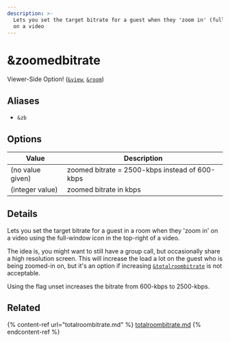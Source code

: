 ```yaml
---
description: >-
  Lets you set the target bitrate for a guest when they 'zoom in' (fullscreen)
  on a video
---
```


# \&zoomedbitrate

Viewer-Side Option! ([`&view`](../view-parameters/view.md), [`&room`](../../general-settings/room.md))

## Aliases

* `&zb`

## Options

| Value            | Description                                    |
| ---------------- | ---------------------------------------------- |
| (no value given) | zoomed bitrate = 2500-kbps instead of 600-kbps |
| (integer value)  | zoomed bitrate in kbps                         |

## Details

Lets you set the target bitrate for a guest in a room when they 'zoom in' on a video using the full-window icon in the top-right of a video.

The idea is, you might want to still have a group call, but occasionally share a high resolution screen. This will increase the load a lot on the guest who is being zoomed-in on, but it's an option if increasing [`&totalroombitrate`](totalroombitrate.md) is not acceptable.

Using the flag unset increases the bitrate from 600-kbps to 2500-kbps.

## Related

{% content-ref url="totalroombitrate.md" %}
[totalroombitrate.md](totalroombitrate.md)
{% endcontent-ref %}
